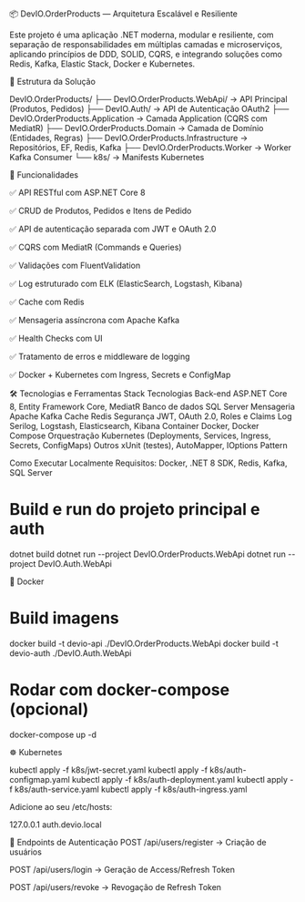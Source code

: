 ﻿
📦 DevIO.OrderProducts — Arquitetura Escalável e Resiliente

Este projeto é uma aplicação .NET moderna, modular e resiliente, com separação de responsabilidades em múltiplas camadas e microserviços, 
aplicando princípios de DDD, SOLID, CQRS, e integrando soluções como Redis, Kafka, Elastic Stack, Docker e Kubernetes.

📁 Estrutura da Solução

DevIO.OrderProducts/
├── DevIO.OrderProducts.WebApi/			→ API Principal (Produtos, Pedidos)
├── DevIO.Auth/							→ API de Autenticação OAuth2
├── DevIO.OrderProducts.Application		→ Camada Application (CQRS com MediatR)
├── DevIO.OrderProducts.Domain			→ Camada de Domínio (Entidades, Regras)
├── DevIO.OrderProducts.Infrastructure	→ Repositórios, EF, Redis, Kafka
├── DevIO.OrderProducts.Worker			→ Worker Kafka Consumer
└── k8s/								→ Manifests Kubernetes

🚀 Funcionalidades

✅ API RESTful com ASP.NET Core 8

✅ CRUD de Produtos, Pedidos e Itens de Pedido

✅ API de autenticação separada com JWT e OAuth 2.0

✅ CQRS com MediatR (Commands e Queries)

✅ Validações com FluentValidation

✅ Log estruturado com ELK (ElasticSearch, Logstash, Kibana)

✅ Cache com Redis

✅ Mensageria assíncrona com Apache Kafka

✅ Health Checks com UI

✅ Tratamento de erros e middleware de logging

✅ Docker + Kubernetes com Ingress, Secrets e ConfigMap


🛠️ Tecnologias e Ferramentas
Stack							Tecnologias
Back-end						ASP.NET Core 8, Entity Framework Core, MediatR
Banco de dados					SQL Server
Mensageria						Apache Kafka
Cache							Redis
Segurança						JWT, OAuth 2.0, Roles e Claims
Log								Serilog, Logstash, Elasticsearch, Kibana
Container						Docker, Docker Compose
Orquestração					Kubernetes (Deployments, Services, Ingress, Secrets, ConfigMaps)
Outros							xUnit (testes), AutoMapper, IOptions Pattern

Como Executar Localmente
Requisitos: Docker, .NET 8 SDK, Redis, Kafka, SQL Server

# Build e run do projeto principal e auth
dotnet build
dotnet run --project DevIO.OrderProducts.WebApi
dotnet run --project DevIO.Auth.WebApi

🐳 Docker

# Build imagens
docker build -t devio-api ./DevIO.OrderProducts.WebApi
docker build -t devio-auth ./DevIO.Auth.WebApi

# Rodar com docker-compose (opcional)
docker-compose up -d

☸️ Kubernetes

kubectl apply -f k8s/jwt-secret.yaml
kubectl apply -f k8s/auth-configmap.yaml
kubectl apply -f k8s/auth-deployment.yaml
kubectl apply -f k8s/auth-service.yaml
kubectl apply -f k8s/auth-ingress.yaml

Adicione ao seu /etc/hosts:

127.0.0.1 auth.devio.local

🔐 Endpoints de Autenticação
POST /api/users/register → Criação de usuários

POST /api/users/login → Geração de Access/Refresh Token

POST /api/users/revoke → Revogação de Refresh Token